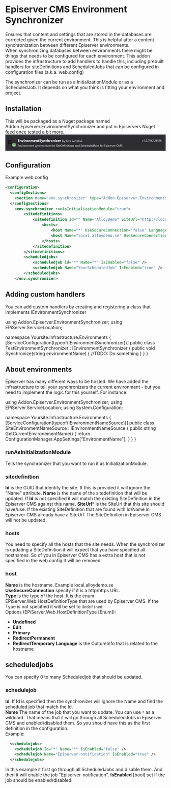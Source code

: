 # Episerver CMS Environment Synchronizer
Ensures that content and settings that are stored in the databases are corrected given the current environment. This is helpful after a content synchronization between different Episerver environments.  
When synchronizing databases between environments there might be things that needs to be configured for each environment.
This addon provides the infrastructure to add handlers to handle this, including prebuilt handlers for siteDefinitions and ScheduledJobs that can be configured in configuration files (a.k.a. web.config)
  
The synchronizer can be run as a InitializationModule or as a ScheduledJob. It depends on what you think is fitting your environment and project.

## Installation
This will be packaged as a Nuget package named Addon.Episerver.EnvironmentSynchronizer and put in Episervers Nuget feed once tested a bit more.
![NuGet](documentation/EnvironmentSynchronizer_NuGet.jpg)

## Configuration
Example web.config
```xml
<configuration>
  <configSections>
    <section name="env.synchronizer" type="Addon.Episerver.EnvironmentSynchronizer.Configuration.SynchronizerSection" allowLocation="true" allowDefinition="Everywhere" />
  </configSections>
	<env.synchronizer runAsInitializationModule="true">
		<sitedefinitions>
			<sitedefinition Id="" Name="AlloyDemo" SiteUrl="http://localhost:58288/">
				<hosts>
					<host Name="*" UseSecureConnection="false" Language="" />
					<host Name="local.alloydemo.se" UseSecureConnection="false" Language="en" />
				</hosts>
			</sitedefinition>
		</sitedefinitions>
		<scheduledjobs>
			<scheduledjob Id="*" Name="*" IsEnabled="false" />
			<scheduledjob Name="YourScheduledJob" IsEnabled="true" />
		</scheduledjobs>
	</env.synchronizer>
```

## Adding custom handlers
You can add custom handlers by creating and registering a class that implements IEnvironmentSynchronizer

using Addon.Episerver.EnvironmentSynchronizer;
using EPiServer.ServiceLocation;

namespace Yoursite.Infrastructure.Environments
{
    [ServiceConfiguration(typeof(IEnvironmentSynchronizer))]
    public class TestEnvironmentSynchronizer : IEnvironmentSynchronizer
    {
        public void Synchronize(string environmentName)
        {
            //TODO: Do something
        }
    }
}

## About environments
Episerver has many different ways to be hosted. We have added the infrastructure to tell your synchronizers the current environment - but you need to implement the logic for this yourself. For instance:

using Addon.Episerver.EnvironmentSynchronizer;
using EPiServer.ServiceLocation;
using System.Configuration;

namespace Yoursite.Infrastructure.Environments
{
    [ServiceConfiguration(typeof(IEnvironmentNameSource))]
    public class SiteEnvironmentNameSource : IEnvironmentNameSource
    {
        public string GetCurrentEnvironementName()
        {
            return ConfigurationManager.AppSettings["EnvironmentName"];
        }
    }
}

### runAsInitializationModule
Tells the synchronizer that you want to run it as InitializationModule.

### sitedefinition
**Id** is the GUID that identify the site. If this is provided it will ignore the "Name" attribute.
**Name** is the name of the sitedefinition that will be updated. If **Id** is not specified it will match the existing SiteDefinition in the Episerver CMS against this name.
**SiteUrl*** is the SiteUrl that this site should have/use. If the existing SiteDefinition that are found with Id/Name in Episerver CMS already have a SiteUrl. The SiteDefinition in Episerver CMS will not be updated.

### hosts
You need to specify all the hosts that the site needs. When the synchronizer is updating a SiteDefinition it will expect that you have specified all hostnames. So of you in Episerver CMS has a extra host that is not specified in the web.config it will be removed.

### host
**Name** is the hostname. Example local.alloydemo.se  
**UseSecureConnection** specify if it is a http/https URL.  
**Type** is the type of the host. It is the enum EPiServer.Web.HostDefinitionType that are used by Episerver CMS. If the Type is not specified it will be set to `Undefined`.  
Options (EPiServer.Web.HostDefinitionType [Enum]):  
- **Undefined**
- **Edit**
- **Primary**
- **RedirectPermanent**
- **RedirectTemporary**
**Language** is the CultureInfo that is related to the hostname  

## scheduledjobs
You can specify 0 to many Scheduledjob that should be updated.

### schedulejob
**Id**: If Id is specified then the synchronizer will ignore the Name and find the scheduled job that match the Id.  
**Name** The name of the job that you want to update. You can use `*` as a wildcard. That means that it will go through all ScheduledJobs in Episerver CMS and enabled/disabled them. So you should have this as the first definition in the configuration.  
Example:  
```xml
  <schedulejobs>
    <schedulejob Id="*" Name="*" IsEnabled="false" />
    <schedulejob Name="Episerver-notification" IsEnabled="true" />
  </schedulejobs>
```  
In this example it first go through all ScheduledJobs and disable them. And then it will enable the job "Episerver-notification".
**IsEnabled** [bool] set if the job should be enabled/disabled. 
